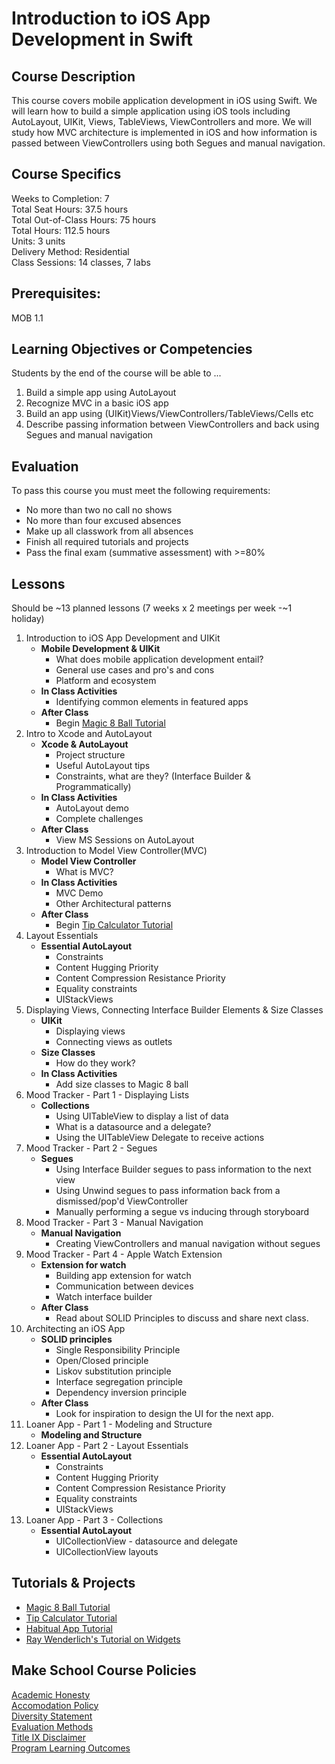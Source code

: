 # Introduction to iOS App Development in Swift

## Course Description

This course covers mobile application development in iOS using Swift. We will learn how to build a simple application using iOS tools including AutoLayout, UIKit, Views, TableViews, ViewControllers and more. We will study how MVC architecture is implemented in iOS and how information is passed between ViewControllers using both Segues and manual navigation.

## Course Specifics

Weeks to Completion:  7 <br>
Total Seat Hours:  37.5 hours <br>
Total Out-of-Class Hours: 75 hours <br>
Total Hours: 112.5 hours <br>
Units:  3 units <br>
Delivery Method:  Residential <br>
Class Sessions:  14 classes, 7 labs

## Prerequisites:

MOB 1.1 <br>

## Learning Objectives or Competencies

Students by the end of the course will be able to ...

1. Build a simple app using AutoLayout
1. Recognize MVC in a basic iOS app
1. Build an app using (UIKit)Views/ViewControllers/TableViews/Cells etc
1. Describe passing information between ViewControllers and back using Segues and manual navigation

## Evaluation

To pass this course you must meet the following requirements:

- No more than two no call no shows
- No more than four excused absences
- Make up all classwork from all absences
- Finish all required tutorials and projects
- Pass the final exam (summative assessment) with >=80%

## Lessons

Should be ~13 planned lessons (7 weeks x 2 meetings per week -~1 holiday)

1. Introduction to iOS App Development and UIKit
    - **Mobile Development & UIKit**
      - What does mobile application development entail?
      - General use cases and pro's and cons
      - Platform and ecosystem
    - **In Class Activities**
      - Identifying common elements in featured apps
    - **After Class**
      - Begin [Magic 8 Ball Tutorial](https://www.makeschool.com/academy/track/learn-how-to-build-apps--magic-8-ball)
1. Intro to Xcode and AutoLayout
    - **Xcode & AutoLayout**
      - Project structure
      - Useful AutoLayout tips
      - Constraints, what are they? (Interface Builder & Programmatically)
    - **In Class Activities**
      - AutoLayout demo
      - Complete challenges
    - **After Class**
      - View MS Sessions on AutoLayout
1. Introduction to Model View Controller(MVC)
    - **Model View Controller**
      - What is MVC?
    - **In Class Activities**
      - MVC Demo
      - Other Architectural patterns
    - **After Class**
      - Begin [Tip Calculator Tutorial](https://www.makeschool.com/online-courses/tutorials/build-a-tip-calculator-in-swift-4/intro-tip-calculator)
1. Layout Essentials
    - **Essential AutoLayout**
        - Constraints
        - Content Hugging Priority
        - Content Compression Resistance Priority
        - Equality constraints
        - UIStackViews
1. Displaying Views, Connecting Interface Builder Elements & Size Classes
    - **UIKit**
      - Displaying views
      - Connecting views as outlets
    - **Size Classes**
      - How do they work?
    - **In Class Activities**
      - Add size classes to Magic 8 ball
1. Mood Tracker - Part 1 - Displaying Lists
    - **Collections**
      - Using UITableView to display a list of data
      - What is a datasource and a delegate?
      - Using the UITableView Delegate to receive actions
1. Mood Tracker - Part 2 - Segues
    - **Segues**
      - Using Interface Builder segues to pass information to the next view
      - Using Unwind segues to pass information back from a dismissed/pop'd ViewController
      - Manually performing a segue vs inducing through storyboard
1. Mood Tracker - Part 3 - Manual Navigation
    - **Manual Navigation**
      - Creating ViewControllers and manual navigation without segues
1. Mood Tracker - Part 4 - Apple Watch Extension
    - **Extension for watch**
      - Building app extension for watch
      - Communication between devices
      - Watch interface builder
    - **After Class**
      - Read about SOLID Principles to discuss and share next class.
1. Architecting an iOS App
    - **SOLID principles**
      - Single Responsibility Principle
      - Open/Closed principle
      - Liskov substitution principle
      - Interface segregation principle
      - Dependency inversion principle
    - **After Class**
      - Look for inspiration to design the UI for the next app.
1. Loaner App - Part 1 - Modeling and Structure
    - **Modeling and Structure**
1. Loaner App - Part 2 - Layout Essentials
    - **Essential AutoLayout**
      - Constraints
      - Content Hugging Priority
      - Content Compression Resistance Priority
      - Equality constraints
      - UIStackViews
1. Loaner App - Part 3 - Collections
    - **Essential AutoLayout**
      - UICollectionView - datasource and delegate
      - UICollectionView layouts

## Tutorials & Projects

- [Magic 8 Ball Tutorial](https://www.makeschool.com/academy/track/learn-how-to-build-apps--magic-8-ball)
- [Tip Calculator Tutorial](https://www.makeschool.com/online-courses/tutorials/build-a-tip-calculator-in-swift-4/intro-tip-calculator)
- [Habitual App Tutorial]()
- [Ray Wenderlich's Tutorial on Widgets](https://www.raywenderlich.com/697-today-extension-tutorial-getting-started)


## Make School Course Policies

[Academic Honesty](https://github.com/Product-College-Courses/Common-Syllabus-Sections/blob/master/Academic-Honesty-and-Plagiarism.md)<br>
[Accomodation Policy](https://github.com/Product-College-Courses/Common-Syllabus-Sections/blob/master/Accommodation-Policy.md)<br>
[Diversity Statement](https://github.com/Product-College-Courses/Common-Syllabus-Sections/blob/master/Diversity-Statement.md)<br>
[Evaluation Methods](https://github.com/Product-College-Courses/Common-Syllabus-Sections/blob/master/Evaluation-Methods.md)
<br>
[Title IX Disclaimer](https://github.com/Product-College-Courses/Common-Syllabus-Sections/blob/master/Evaluations-Title-X-Disclaimer.md)<br>
[Program Learning Outcomes](https://github.com/Product-College-Courses/Common-Syllabus-Sections/blob/master/Program-Learning-Outcomes.md)
